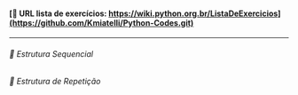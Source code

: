 ####  [:link: URL lista de exercícios: https://wiki.python.org.br/ListaDeExercicios](https://github.com/Kmiatelli/Python-Codes.git)

____________________________________________________________



###### :file_folder: Estrutura Sequencial

###### :file_folder: Estrutura de Repetição







